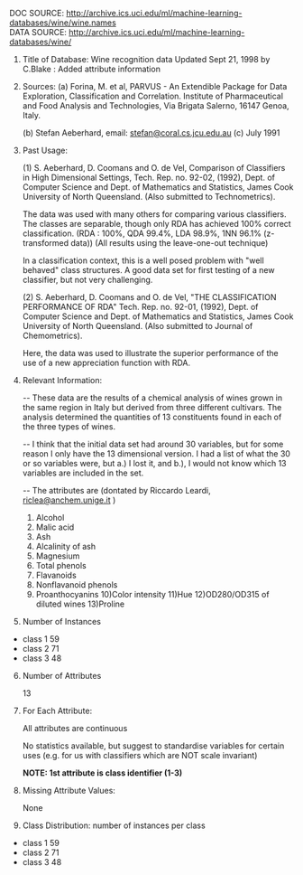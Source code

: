 DOC SOURCE: http://archive.ics.uci.edu/ml/machine-learning-databases/wine/wine.names <BR>
DATA SOURCE: http://archive.ics.uci.edu/ml/machine-learning-databases/wine/

1. Title of Database: Wine recognition data
	Updated Sept 21, 1998 by C.Blake : Added attribute information

2. Sources:
   (a) Forina, M. et al, PARVUS - An Extendible Package for Data
       Exploration, Classification and Correlation. Institute of Pharmaceutical
       and Food Analysis and Technologies, Via Brigata Salerno, 
       16147 Genoa, Italy.

   (b) Stefan Aeberhard, email: stefan@coral.cs.jcu.edu.au
   (c) July 1991
3. Past Usage:

   (1)
   S. Aeberhard, D. Coomans and O. de Vel,
   Comparison of Classifiers in High Dimensional Settings,
   Tech. Rep. no. 92-02, (1992), Dept. of Computer Science and Dept. of
   Mathematics and Statistics, James Cook University of North Queensland.
   (Also submitted to Technometrics).

   The data was used with many others for comparing various 
   classifiers. The classes are separable, though only RDA 
   has achieved 100% correct classification.
   (RDA : 100%, QDA 99.4%, LDA 98.9%, 1NN 96.1% (z-transformed data))
   (All results using the leave-one-out technique)

   In a classification context, this is a well posed problem 
   with "well behaved" class structures. A good data set 
   for first testing of a new classifier, but not very 
   challenging.

   (2) 
   S. Aeberhard, D. Coomans and O. de Vel,
   "THE CLASSIFICATION PERFORMANCE OF RDA"
   Tech. Rep. no. 92-01, (1992), Dept. of Computer Science and Dept. of
   Mathematics and Statistics, James Cook University of North Queensland.
   (Also submitted to Journal of Chemometrics).

   Here, the data was used to illustrate the superior performance of
   the use of a new appreciation function with RDA. 

4. Relevant Information:

   -- These data are the results of a chemical analysis of
      wines grown in the same region in Italy but derived from three
      different cultivars.
      The analysis determined the quantities of 13 constituents
      found in each of the three types of wines. 

   -- I think that the initial data set had around 30 variables, but 
      for some reason I only have the 13 dimensional version. 
      I had a list of what the 30 or so variables were, but a.) 
      I lost it, and b.), I would not know which 13 variables
      are included in the set.

   -- The attributes are (dontated by Riccardo Leardi, 
	riclea@anchem.unige.it )
 	1) Alcohol
 	2) Malic acid
 	3) Ash
	4) Alcalinity of ash  
 	5) Magnesium
	6) Total phenols
 	7) Flavanoids
 	8) Nonflavanoid phenols
 	9) Proanthocyanins
	10)Color intensity
 	11)Hue
 	12)OD280/OD315 of diluted wines
 	13)Proline            

5. Number of Instances

- class 1 59
- class 2 71
- class 3 48

6. Number of Attributes 
	
	13

7. For Each Attribute:

	All attributes are continuous
	
	No statistics available, but suggest to standardise
	variables for certain uses (e.g. for us with classifiers
	which are NOT scale invariant)

	**NOTE: 1st attribute is class identifier (1-3)**

8. Missing Attribute Values:

	None

9. Class Distribution: number of instances per class

- class 1 59
- class 2 71
- class 3 48
